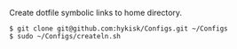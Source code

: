  Create dotfile symbolic links to home directory.

```
$ git clone git@github.com:hykisk/Configs.git ~/Configs
$ sudo ~/Configs/createln.sh
```

